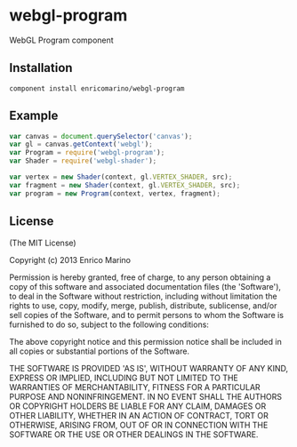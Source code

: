 # webgl-program

WebGL Program component

## Installation

    component install enricomarino/webgl-program

## Example

```js
var canvas = document.querySelector('canvas');
var gl = canvas.getContext('webgl');
var Program = require('webgl-program');
var Shader = require('webgl-shader');

var vertex = new Shader(context, gl.VERTEX_SHADER, src);
var fragment = new Shader(context, gl.VERTEX_SHADER, src);
var program = new Program(context, vertex, fragment);
```

## License

(The MIT License)

Copyright (c) 2013 Enrico Marino

Permission is hereby granted, free of charge, to any person obtaining
a copy of this software and associated documentation files (the
'Software'), to deal in the Software without restriction, including
without limitation the rights to use, copy, modify, merge, publish,
distribute, sublicense, and/or sell copies of the Software, and to
permit persons to whom the Software is furnished to do so, subject to
the following conditions:

The above copyright notice and this permission notice shall be
included in all copies or substantial portions of the Software.

THE SOFTWARE IS PROVIDED 'AS IS', WITHOUT WARRANTY OF ANY KIND,
EXPRESS OR IMPLIED, INCLUDING BUT NOT LIMITED TO THE WARRANTIES OF
MERCHANTABILITY, FITNESS FOR A PARTICULAR PURPOSE AND NONINFRINGEMENT.
IN NO EVENT SHALL THE AUTHORS OR COPYRIGHT HOLDERS BE LIABLE FOR ANY
CLAIM, DAMAGES OR OTHER LIABILITY, WHETHER IN AN ACTION OF CONTRACT,
TORT OR OTHERWISE, ARISING FROM, OUT OF OR IN CONNECTION WITH THE
SOFTWARE OR THE USE OR OTHER DEALINGS IN THE SOFTWARE.
